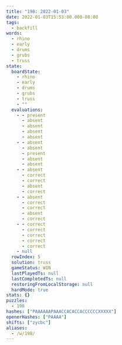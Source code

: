 ```yaml
---
title: "198: 2022-01-03"
date: 2022-01-03T15:53:00.000-08:00
tags:
  - backfill
words:
  - rhino
  - early
  - drums
  - grubs
  - truss
state:
  boardState:
    - rhino
    - early
    - drums
    - grubs
    - truss
    - ""
  evaluations:
    - - present
      - absent
      - absent
      - absent
      - absent
    - - absent
      - absent
      - present
      - absent
      - absent
    - - absent
      - correct
      - correct
      - absent
      - correct
    - - absent
      - correct
      - correct
      - absent
      - correct
    - - correct
      - correct
      - correct
      - correct
      - correct
    - null
  rowIndex: 5
  solution: truss
  gameStatus: WIN
  lastPlayedTs: null
  lastCompletedTs: null
  restoringFromLocalStorage: null
  hardMode: true
stats: {}
puzzles:
  - 198
hashes: ["PAAAAAAPAAACCACACCACCCCCCXXXXX"]
openerHashes: ["PAAAA"]
shifts: ["zycbc"]
aliases:
  - /w/198/
---
```

<!-- more -->
